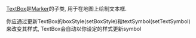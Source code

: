 [TextBox](https://maptalks.github.io/maptalks.js/api/0.x/Label.html)是[Marker](https://maptalks.github.io/maptalks.js/api/0.x/Marker.html)的子类, 用于在地图上绘制文本框.

你应通过更新TextBox的boxStyle(setBoxStyle)和textSymbol(setTextSymbol)来改变其样式, TextBox会自动以你设定的样式更新symbol

